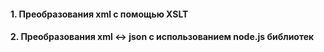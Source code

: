 #### 1. Преобразования xml с помощью XSLT
#### 2. Преобразования xml <-> json c использованием node.js библиотек

